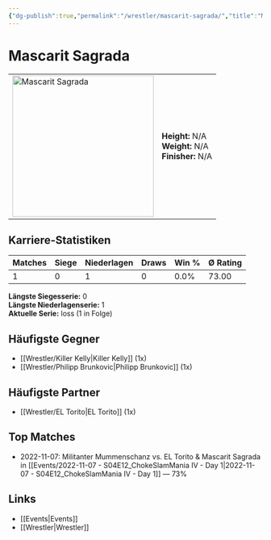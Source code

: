 ```yaml
---
{"dg-publish":true,"permalink":"/wrestler/mascarit-sagrada/","title":"Mascarit Sagrada","tags":["wrestler"],"noteIcon":""}
---
```



# Mascarit Sagrada

<table>
        <tr>
        <td><img src="https://github.com/CptSpaulding1980/choke-slam-wrestling/releases/download/images/Mascarit_Sagrada.png" width="280" alt="Mascarit Sagrada"></td>
        <td>
        <b>Height:</b> N/A<br>
        <b>Weight:</b> N/A<br>
        <b>Finisher:</b> N/A<br>
        </td>
        </tr>
        </table>
        
## Karriere-Statistiken

| Matches | Siege | Niederlagen | Draws | Win % | Ø Rating |
|---------|-------|-------------|-------|-------|-----------|
| 1 | 0 | 1 | 0 | 0.0% | 73.00 |

**Längste Siegesserie:** 0<br>**Längste Niederlagenserie:** 1<br>**Aktuelle Serie:** loss (1 in Folge)


## Häufigste Gegner
- [[Wrestler/Killer Kelly\|Killer Kelly]] (1x)
- [[Wrestler/Philipp Brunkovic\|Philipp Brunkovic]] (1x)

## Häufigste Partner
- [[Wrestler/EL Torito\|EL Torito]] (1x)

## Top Matches
- 2022-11-07: Militanter Mummenschanz vs. EL Torito & Mascarit Sagrada in [[Events/2022-11-07 - S04E12_ChokeSlamMania IV - Day 1\|2022-11-07 - S04E12_ChokeSlamMania IV - Day 1]] — 73%

## Links
- [[Events\|Events]]
- [[Wrestler\|Wrestler]]
